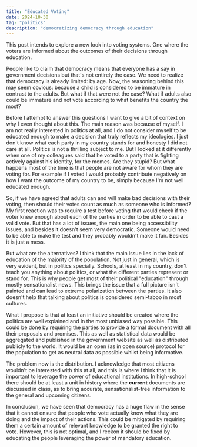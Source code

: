 ```yaml
---
title: "Educated Voting"
date: 2024-10-30
tag: "politics"
description: "democratizing democracy through education"
---
```


This post intends to explore a new look into voting systems. One where the voters are informed about the outcomes of their decisions through education.

<!--more-->

People like to claim that democracy means that everyone has a say in government decisions but that's not entirely the case. We need to realize that democracy is already limited: by age. Now, the reasoning behind this may seem obvious: because a child is considered to be immature in contrast to the adults. But what if that were not the case? What if adults also could be immature and not vote according to what benefits the country the most?

Before I attempt to answer this questions I want to give a bit of context on why I even thought about this. The main reason was because of myself. I am not really interested in politics at all, and I do not consider myself to be educated enough to make a decision that truly reflects my ideologies. I just don't know what each party in my country stands for and honesty I did not care at all. Politics is not a thrilling subject to me. But I looked at it differently when one of my colleagues said that he voted to a party that is fighting actively against his identity, for the memes. Are they stupid? But what happens most of the time is that people are not aware for whom they are voting for. For example if I voted I would probably contribute negatively on how I want the outcome of my country to be, simply because I'm not well educated enough.

So, if we have agreed that adults can and will make bad decisions with their voting, then should their votes count as much as someone who is informed? My first reaction was to require a test before voting that would check if the voter knew enough about each of the parties in order to be able to cast a valid vote. But that has a lot of issues, the main one being accessibility issues, and besides it doesn't seem very democratic. Someone would need to be able to make the test and they probably wouldn't make it fair. Besides it is just a mess.

But what are the alternatives? I think that the main issue lies in the lack of education of the majority of the population. Not just in general, which is very evident, but in politics specially. Schools, at least in my country, don't teach you anything about politics, or what the different parties represent or stand for. This is why people get most of their political "education" through mostly sensationalist news. This brings the issue that a full picture isn't painted and can lead to extreme polarization between the parties. It also doesn't help that talking about politics is considered semi-taboo in most cultures.

What I propose is that at least an initiative should be created where the politics are well explained and in the most unbiased way possible. This could be done by requiring the parties to provide a formal document with all their proposals and promises. This as well as statistical data would be aggregated and published in the government website as well as distributed publicly to the world. It would be an open (as in open source) protocol for the population to get as neutral data as possible whilst being informative. 

The problem now is the distribution. I acknowledge that most citizens wouldn't be interested with this at all, and this is where I think that it is important to leverage the power of educational institutions. In high-school there should be at least a unit in history where the **current** documents are discussed in class, as to bring accurate, sensationalist-free information to the general and upcoming citizens.

In conclusion, we have seen that democracy has a huge flaw in the sense that it cannot ensure that people who vote actually know what they are doing and the impact of their actions. This could be mitigated by requiring them a certain amount of relevant knowledge to be granted the right to vote. However, this is not optimal, and I reckon it should be fixed by educating the people leveraging the power of mandatory education.